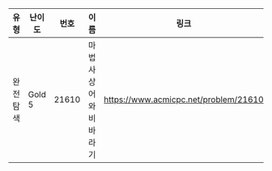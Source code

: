 |유형|난이도|번호|이름|링크|
|------|---|---|---|---|
|완전탐색|Gold 5|21610|마법사 상어와 비바라기|https://www.acmicpc.net/problem/21610|
